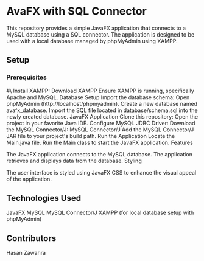 # AvaFX with SQL Connector

This repository provides a simple JavaFX application that connects to a MySQL database using a SQL connector. The application is designed to be used with a local database managed by phpMyAdmin using XAMPP.

## Setup

### Prerequisites
#\ Install XAMPP: Download XAMPP
Ensure XAMPP is running, specifically Apache and MySQL.
Database Setup
Import the database schema:
Open phpMyAdmin (http://localhost/phpmyadmin).
Create a new database named avafx_database.
Import the SQL file located in database/schema.sql into the newly created database.
JavaFX Application
Clone this repository:
Open the project in your favorite Java IDE.
Configure MySQL JDBC Driver:
Download the MySQL Connector/J: MySQL Connector/J
Add the MySQL Connector/J JAR file to your project's build path.
Run the Application
Locate the Main.java file.
Run the Main class to start the JavaFX application.
Features

The JavaFX application connects to the MySQL database.
The application retrieves and displays data from the database.
Styling

The user interface is styled using JavaFX CSS to enhance the visual appeal of the application.

## Technologies Used

JavaFX
MySQL
MySQL Connector/J
XAMPP (for local database setup with phpMyAdmin)
## Contributors

Hasan Zawahra

